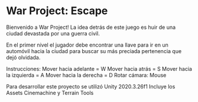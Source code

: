 
# War Project: Escape

Bienvenido a War Project! La idea detrás de este juego es  huir de una ciudad devastada por una guerra civil.

En el primer nivel el jugador debe encontrar una llave para ir en un automóvil hacia la ciudad para buscar su más preciada pertenencia que dejó olvidada.

Instrucciones:
Mover hacia adelante = W
Mover hacia atrás = S
Mover hacia la izquierda = A
Mover hacia la derecha = D
Rotar cámara: Mouse

Para desarrollar este proyecto se utilizó Unity 2020.3.26f1
Incluye los Assets Cinemachine y Terrain Tools